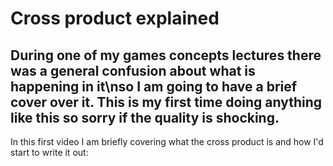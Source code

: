 # Cross product explained

## During one of my games concepts lectures there was a general confusion about what is happening in it\nso I am going to have a brief cover over it. This is my first time doing anything like this so sorry if the quality is shocking.

In this first video I am briefly covering what the cross product is and how I'd start to write it out:
